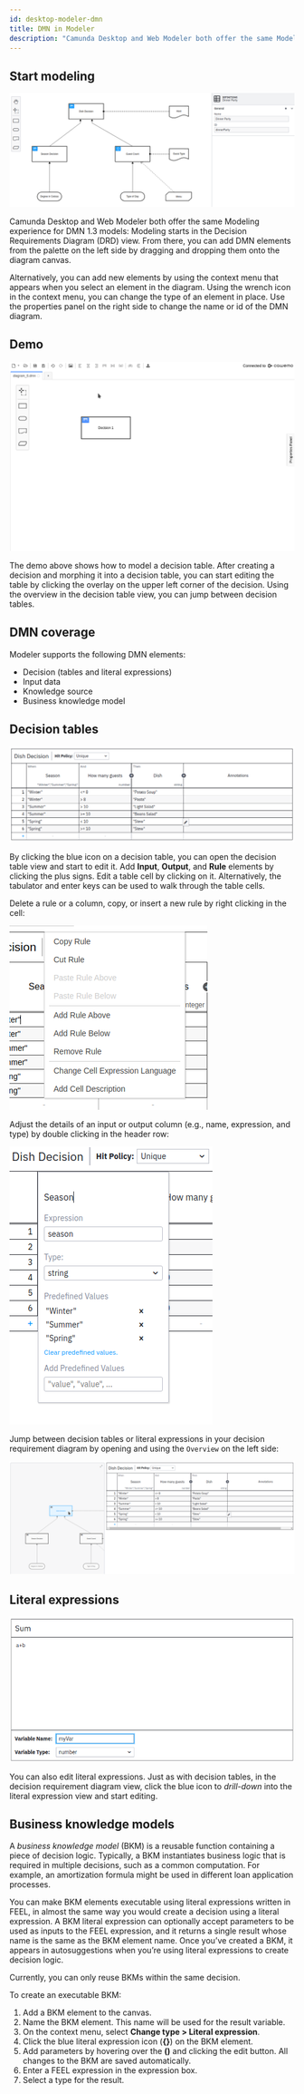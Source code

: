 ```yaml
---
id: desktop-modeler-dmn
title: DMN in Modeler
description: "Camunda Desktop and Web Modeler both offer the same Modeling experience for DMN 1.3 models: Modeling starts in the Decision Requirements Diagram (DRD) view."
---
```


## Start modeling

![Start Modeling](assets/desktop-modeler-dmn/main.png)

Camunda Desktop and Web Modeler both offer the same Modeling experience for DMN 1.3 models: Modeling starts in the Decision Requirements Diagram (DRD) view. From there, you can add DMN elements from the palette on the left side by dragging and dropping them onto the diagram canvas.

Alternatively, you can add new elements by using the context menu that appears when you select an element in the diagram. Using the wrench icon in the context menu, you can change the type of an element in place. Use the properties panel on the right side to change the name or id of the DMN diagram.

## Demo

![Demo](assets/desktop-modeler-dmn/demo.gif)

The demo above shows how to model a decision table. After creating a decision and morphing it into a decision table, you can start editing the table by clicking the overlay on the upper left corner of the decision. Using the overview in the decision table view, you can jump between decision tables.

## DMN coverage

Modeler supports the following DMN elements:

- Decision (tables and literal expressions)
- Input data
- Knowledge source
- Business knowledge model

## Decision tables

![Decision Table](assets/desktop-modeler-dmn/decision-table.png)

By clicking the blue icon on a decision table, you can open the decision table view and start to edit it. Add **Input**, **Output**, and **Rule** elements by clicking the plus signs. Edit a table cell by clicking on it. Alternatively, the tabulator and enter keys can be used to walk through the table cells.

Delete a rule or a column, copy, or insert a new rule by right clicking in the cell:

![Delete or copy rules](assets/desktop-modeler-dmn/dmn-modeler-right-click.png)

Adjust the details of an input or output column (e.g., name, expression, and type) by double clicking in the header row:

![Change input or output column](assets/desktop-modeler-dmn/dmn-modeler-double-click.png)

Jump between decision tables or literal expressions in your decision requirement diagram by opening and using the `Overview` on the left side:

![Jump between decision tables](assets/desktop-modeler-dmn/dmn-modeler-toggle-overview.png)

## Literal expressions

![New DMN Literal Expression](assets/desktop-modeler-dmn/literal-expression.png)

You can also edit literal expressions. Just as with decision tables, in the decision requirement diagram view, click the blue icon to _drill-down_ into the literal expression view and start editing.

## Business knowledge models

A _business knowledge model_ (BKM) is a reusable function containing a piece of decision logic. Typically, a BKM instantiates business logic that is required in multiple decisions, such as a common computation. For example, an amortization formula might be used in different loan application processes.

You can make BKM elements executable using literal expressions written in FEEL, in almost the same way you would create a decision using a literal expression. A BKM literal expression can optionally accept parameters to be used as inputs to the FEEL expression, and it returns a single result whose name is the same as the BKM element name. Once you’ve created a BKM, it appears in autosuggestions when you’re using literal expressions to create decision logic.

Currently, you can only reuse BKMs within the same decision.

To create an executable BKM:

1. Add a BKM element to the canvas.
2. Name the BKM element. This name will be used for the result variable.
3. On the context menu, select **Change type > Literal expression**.
4. Click the blue literal expression icon (**{}**) on the BKM element.
5. Add parameters by hovering over the **()** and clicking the edit button. All changes to the BKM are saved automatically.
6. Enter a FEEL expression in the expression box.
7. Select a type for the result.
